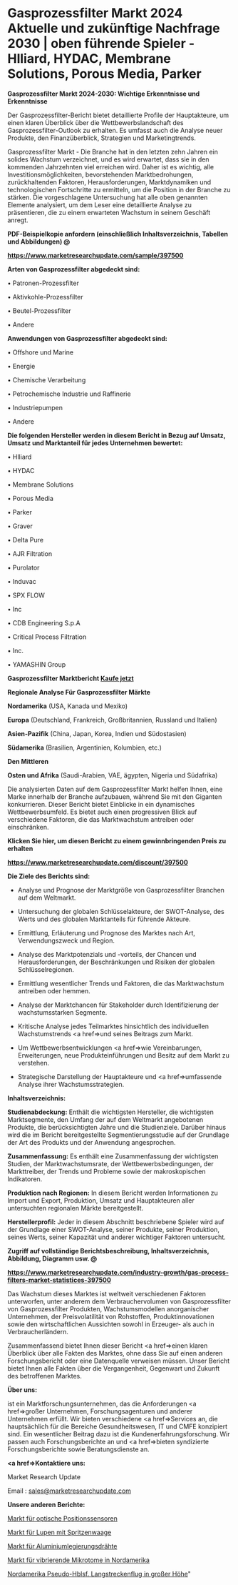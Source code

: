 # Gasprozessfilter Markt 2024 Aktuelle und zukünftige Nachfrage 2030 | oben führende Spieler - Hlliard, HYDAC, Membrane Solutions, Porous Media, Parker

<strong>Gasprozessfilter Markt 2024-2030: Wichtige Erkenntnisse und Erkenntnisse</strong>

Der Gasprozessfilter-Bericht bietet detaillierte Profile der Hauptakteure, um einen klaren Überblick über die Wettbewerbslandschaft des Gasprozessfilter-Outlook zu erhalten. Es umfasst auch die Analyse neuer Produkte, den Finanzüberblick, Strategien und Marketingtrends.

Gasprozessfilter Markt - Die Branche hat in den letzten zehn Jahren ein solides Wachstum verzeichnet, und es wird erwartet, dass sie in den kommenden Jahrzehnten viel erreichen wird. Daher ist es wichtig, alle Investitionsmöglichkeiten, bevorstehenden Marktbedrohungen, zurückhaltenden Faktoren, Herausforderungen, Marktdynamiken und technologischen Fortschritte zu ermitteln, um die Position in der Branche zu stärken. Die vorgeschlagene Untersuchung hat alle oben genannten Elemente analysiert, um dem Leser eine detaillierte Analyse zu präsentieren, die zu einem erwarteten Wachstum in seinem Geschäft anregt.



<strong><b>PDF-Beispielkopie anfordern (einschließlich Inhaltsverzeichnis, Tabellen und Abbildungen) @ </b></strong>

<strong><a href=https://www.marketresearchupdate.com/sample/397500>

<strong>https://www.marketresearchupdate.com/sample/397500</u></a></strong></strong>



<strong>Arten von Gasprozessfilter abgedeckt sind:</strong>

• Patronen-Prozessfilter

• Aktivkohle-Prozessfilter

• Beutel-Prozessfilter

• Andere



<strong>Anwendungen von Gasprozessfilter abgedeckt sind:</strong>

• Offshore und Marine

• Energie

• Chemische Verarbeitung

• Petrochemische Industrie und Raffinerie

• Industriepumpen

• Andere



<strong>Die folgenden Hersteller werden in diesem Bericht in Bezug auf Umsatz, Umsatz und Marktanteil für jedes Unternehmen bewertet:</strong>

• Hlliard

• HYDAC

• Membrane Solutions

• Porous Media

• Parker

• Graver

• Delta Pure

• AJR Filtration

• Purolator

• Induvac

• SPX FLOW

• Inc

• CDB Engineering S.p.A

• Critical Process Filtration

• Inc.

• YAMASHIN Group



<strong>Gasprozessfilter Marktbericht <a href=https://www.marketresearchupdate.com/buynow/397500>Kaufe jetzt</a></strong>



<strong>Regionale Analyse Für Gasprozessfilter Märkte</strong>



<strong>Nordamerika</strong> (USA, Kanada und Mexiko)



<strong>Europa</strong> (Deutschland, Frankreich, Großbritannien, Russland und Italien)



<strong>Asien-Pazifik</strong> (China, Japan, Korea, Indien und Südostasien)



<strong>Südamerika</strong> (Brasilien, Argentinien, Kolumbien, etc.)



<strong>Den Mittleren</strong> 

<strong>Osten und Afrika</strong> (Saudi-Arabien, VAE, ägypten, Nigeria und Südafrika)

Die analysierten Daten auf dem Gasprozessfilter Markt helfen Ihnen, eine Marke innerhalb der Branche aufzubauen, während Sie mit den Giganten konkurrieren. Dieser Bericht bietet Einblicke in ein dynamisches Wettbewerbsumfeld. Es bietet auch einen progressiven Blick auf verschiedene Faktoren, die das Marktwachstum antreiben oder einschränken.



<strong>Klicken Sie hier, um diesen Bericht zu einem gewinnbringenden Preis zu erhalten
</strong>

<strong><a href=https://www.marketresearchupdate.com/discount/397500>https://www.marketresearchupdate.com/discount/397500</b></u></strong></a>



<strong>Die Ziele des Berichts sind:</strong>

- Analyse und Prognose der Marktgröße von Gasprozessfilter Branchen auf dem Weltmarkt.

- Untersuchung der globalen Schlüsselakteure, der SWOT-Analyse, des Werts und des globalen Marktanteils für führende Akteure.

- Ermittlung, Erläuterung und Prognose des Marktes nach Art, Verwendungszweck und Region.

- Analyse des Marktpotenzials und -vorteils, der Chancen und Herausforderungen, der Beschränkungen und Risiken der globalen Schlüsselregionen.

- Ermittlung wesentlicher Trends und Faktoren, die das Marktwachstum antreiben oder hemmen.

- Analyse der Marktchancen für Stakeholder durch Identifizierung der wachstumsstarken Segmente.

- Kritische Analyse jedes Teilmarktes hinsichtlich des individuellen Wachstumstrends <a href=>und</a> seines Beitrags zum Markt.

- Um Wettbewerbsentwicklungen <a href=>wie</a> Vereinbarungen, Erweiterungen, neue Produkteinführungen und Besitz auf dem Markt zu verstehen.

- Strategische Darstellung der Hauptakteure und <a href=>umfas</a>sende Analyse ihrer Wachstumsstrategien.



<strong>Inhaltsverzeichnis:</strong>



<strong>Studienabdeckung:</strong> Enthält die wichtigsten Hersteller, die wichtigsten Marktsegmente, den Umfang der auf dem Weltmarkt angebotenen Produkte, die berücksichtigten Jahre und die Studienziele. Darüber hinaus wird die im Bericht bereitgestellte Segmentierungsstudie auf der Grundlage der Art des Produkts und der Anwendung angesprochen.



<strong>Zusammenfassung:</strong> Es enthält eine Zusammenfassung der wichtigsten Studien, der Marktwachstumsrate, der Wettbewerbsbedingungen, der Markttreiber, der Trends und Probleme sowie der makroskopischen Indikatoren.



<strong>Produktion nach Regionen:</strong> In diesem Bericht werden Informationen zu Import und Export, Produktion, Umsatz und Hauptakteuren aller untersuchten regionalen Märkte bereitgestellt.



<strong>Herstellerprofil:</strong> Jeder in diesem Abschnitt beschriebene Spieler wird auf der Grundlage einer SWOT-Analyse, seiner Produkte, seiner Produktion, seines Werts, seiner Kapazität und anderer wichtiger Faktoren untersucht.



<strong><b>Zugriff auf vollständige Berichtsbeschreibung, Inhaltsverzeichnis, Abbildung, Diagramm usw. @ </b></strong>

<strong><a href=https://www.marketresearchupdate.com/industry-growth/gas-process-filters-market-statistices-397500>https://www.marketresearchupdate.com/industry-growth/gas-process-filters-market-statistices-397500</a></strong>

Das Wachstum dieses Marktes ist weltweit verschiedenen Faktoren unterworfen, unter anderem dem Verbrauchervolumen von Gasprozessfilter von Gasprozessfilter Produkten, Wachstumsmodellen anorganischer Unternehmen, der Preisvolatilität von Rohstoffen, Produktinnovationen sowie den wirtschaftlichen Aussichten sowohl in Erzeuger- als auch in Verbraucherländern.

Zusammenfassend bietet Ihnen dieser Bericht <a href=>einen</a> klaren Überblick über alle Fakten des Marktes, ohne dass Sie auf einen anderen Forschungsbericht oder eine Datenquelle verweisen müssen. Unser Bericht bietet Ihnen alle Fakten über die Vergangenheit, Gegenwart und Zukunft des betroffenen Marktes.



<strong>Über uns:</strong>

 ist ein Marktforschungsunternehmen, das die Anforderungen <a href=>großer</a> Unternehmen, Forschungsagenturen und anderer Unternehmen erfüllt. Wir bieten verschiedene <a href=>Services</a> an, die hauptsächlich für die Bereiche Gesundheitswesen, IT und CMFE konzipiert sind. Ein wesentlicher Beitrag dazu ist die Kundenerfahrungsforschung. Wir passen auch Forschungsberichte an und <a href=>bieten</a> syndizierte Forschungsberichte sowie Beratungsdienste an.



<strong><a href=>Kontaktiere uns:</a></strong>

Market Research Update

Email : sales@marketresearchupdate.com



<strong>Unsere anderen Berichte:</strong>

<a href=https://www.linkedin.com/pulse/optical-position-sensors-market-analysis-understanding>Markt für optische Positionssensoren</a>

<a href=https://www.linkedin.com/pulse/syringe-scale-magnifiers-market-size-trends>Markt für Lupen mit Spritzenwaage</a>

<a href=https://www.linkedin.com/pulse/aluminium-alloy-wire-market-2023-remarking-enormous>Markt für Aluminiumlegierungsdrähte</a>

<a href=https://www.linkedin.com/pulse/north-america-vibrating-microtome-market-2023-2030-new>Markt für vibrierende Mikrotome in Nordamerika</a>

<a href=https://www.linkedin.com/pulse/north-america-high-altitude-long-endurance-pseudo-hblsf/>Nordamerika Pseudo-Hblsf. Langstreckenflug in großer Höhe</a>"
